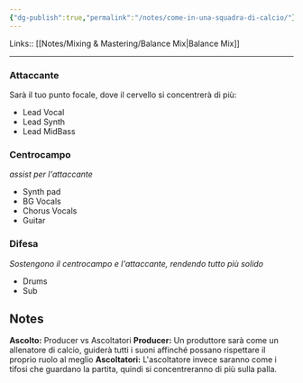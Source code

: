 ```yaml
---
{"dg-publish":true,"permalink":"/notes/come-in-una-squadra-di-calcio/"}
---
```


Links:: [[Notes/Mixing & Mastering/Balance Mix\|Balance Mix]]

---

### Attaccante

Sarà il tuo punto focale, dove il cervello si concentrerà di più: 

- Lead Vocal
- Lead Synth
- Lead MidBass

### Centrocampo

_assist per l'attaccante_

- Synth pad
- BG Vocals
- Chorus Vocals
- Guitar

### Difesa

_Sostengono il centrocampo e l'attaccante, rendendo tutto più solido_

- Drums
- Sub


## Notes

**Ascolto:** Producer vs Ascoltatori
**Producer:** Un produttore sarà come un allenatore di calcio, guiderà tutti i suoni affinché possano rispettare il proprio ruolo al meglio
**Ascoltatori:** L'ascoltatore invece saranno come i tifosi che guardano la partita, quindi si concentreranno di più sulla palla.